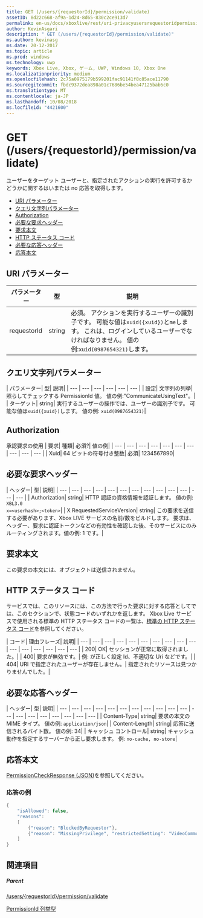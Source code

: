 ```yaml
---
title: GET (/users/{requestorId}/permission/validate)
assetID: 8d22c668-af9a-1d24-8d65-830c2ce913d7
permalink: en-us/docs/xboxlive/rest/uri-privacyusersrequestoridpermissionvalidateget.html
author: KevinAsgari
description: " GET (/users/{requestorId}/permission/validate)"
ms.author: kevinasg
ms.date: 20-12-2017
ms.topic: article
ms.prod: windows
ms.technology: uwp
keywords: Xbox Live, Xbox, ゲーム, UWP, Windows 10, Xbox One
ms.localizationpriority: medium
ms.openlocfilehash: 2c75a0975179b599201fac91141f8c85ace11790
ms.sourcegitcommit: fbdc9372dea898a01c7686be54bea47125bab6c0
ms.translationtype: MT
ms.contentlocale: ja-JP
ms.lasthandoff: 10/08/2018
ms.locfileid: "4421600"
---
```

# <a name="get-usersrequestoridpermissionvalidate"></a>GET (/users/{requestorId}/permission/validate)
ユーザーをターゲット ユーザーと、指定されたアクションの実行を許可するかどうかに関するはいまたは no 応答を取得します。

  * [URI パラメーター](#ID4EQ)
  * [クエリ文字列パラメーター](#ID4E2)
  * [Authorization](#ID4EDC)
  * [必要な要求ヘッダー](#ID4EID)
  * [要求本文](#ID4ETE)
  * [HTTP ステータス コード](#ID4E5E)
  * [必要な応答ヘッダー](#ID4ETG)
  * [応答本文](#ID4EKAAC)

<a id="ID4EQ"></a>


## <a name="uri-parameters"></a>URI パラメーター

| パラメーター| 型| 説明|
| --- | --- | --- |
| requestorId| string| 必須。 アクションを実行するユーザーの識別子です。 可能な値は<code>xuid({xuid})</code>と<code>me</code>します。 これは、ログインしているユーザーでなければなりません。 値の例:<code>xuid(0987654321)</code>します。|

<a id="ID4E2"></a>


## <a name="query-string-parameters"></a>クエリ文字列パラメーター

| パラメーター| 型| 説明|
| --- | --- | --- | --- | --- | --- |
| 設定| 文字列の列挙| 照らしてチェックする PermissionId 値。 値の例:"CommunicateUsingText"。|
| ターゲット| string| 実行するユーザーの操作では、ユーザーの識別子です。 可能な値は<code>xuid({xuid})</code>します。 値の例: <code>xuid(0987654321)</code>|

<a id="ID4EDC"></a>


## <a name="authorization"></a>Authorization

承認要求の使用 | 要求| 種類| 必須?| 値の例|
| --- | --- | --- | --- | --- | --- | --- | --- | --- | --- |
| Xuid| 64 ビットの符号付き整数| 必須| 1234567890|

<a id="ID4EID"></a>


## <a name="required-request-headers"></a>必要な要求ヘッダー

| ヘッダー| 型| 説明|
| --- | --- | --- | --- | --- | --- | --- | --- | --- | --- | --- | --- | --- |
| Authorization| string| HTTP 認証の資格情報を認証します。 値の例: <code>XBL3.0 x=&lt;userhash>;&lt;token></code>|
| X RequestedServiceVersion| string| この要求を送信する必要があります、Xbox LIVE サービスの名前/数をビルドします。 要求は、ヘッダー、要求に認証トークンなどの有効性を確認した後、そのサービスにのみルーティングされます。値の例: 1 です。|

<a id="ID4ETE"></a>


## <a name="request-body"></a>要求本文

この要求の本文には、オブジェクトは送信されません。

<a id="ID4E5E"></a>


## <a name="http-status-codes"></a>HTTP ステータス コード

サービスでは、このリソースには、この方法で行った要求に対する応答としてでは、このセクションで、状態コードのいずれかを返します。 Xbox Live サービスで使用される標準の HTTP ステータス コードの一覧は、[標準の HTTP ステータス コード](../../additional/httpstatuscodes.md)を参照してください。

| コード| 理由フレーズ| 説明|
| --- | --- | --- | --- | --- | --- | --- | --- | --- | --- | --- | --- | --- | --- | --- | --- |
| 200| OK| セッションが正常に取得されました。|
| 400| 要求が無効です。| 例: が正しく設定 Id、不適切な Uri などです。|
| 404| URI で指定されたユーザーが存在しません。| 指定されたリソースは見つかりませんでした。|

<a id="ID4ETG"></a>


## <a name="required-response-headers"></a>必要な応答ヘッダー

| ヘッダー| 型| 説明|
| --- | --- | --- | --- | --- | --- | --- | --- | --- | --- | --- | --- | --- | --- | --- | --- | --- | --- | --- |
| Content-Type| string| 要求の本文の MIME タイプ。 値の例: <code>application/json</code>|
| Content-Length| string| 応答に送信されるバイト数。 値の例: 34|
| キャッシュ コントロール| string| キャッシュ動作を指定するサーバーから正し要求します。 例: <code>no-cache, no-store</code>|

<a id="ID4EKAAC"></a>


## <a name="response-body"></a>応答本文

[PermissionCheckResponse (JSON)](../../json/json-permissioncheckresponse.md)を参照してください。

<a id="ID4EWAAC"></a>


### <a name="sample-response"></a>応答の例


```cpp
{
    "isAllowed": false,
    "reasons":
    [
        {"reason": "BlockedByRequestor"},
        {"reason": "MissingPrivilege", "restrictedSetting": "VideoCommunications"}
    ]
}

```


<a id="ID4EABAC"></a>


## <a name="see-also"></a>関連項目

<a id="ID4ECBAC"></a>


##### <a name="parent"></a>Parent

[/users/{requestorId}/permission/validate](uri-privacyusersrequestoridpermissionvalidate.md)

 [PermissionId 列挙型](../../enums/privacy-enum-permissionid.md)
